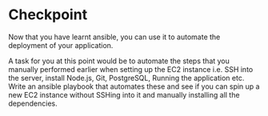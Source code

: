 # Checkpoint

Now that you have learnt ansible, you can use it to automate the deployment of your application.

A task for you at this point would be to automate the steps that you manually performed earlier when setting up the EC2 instance i.e. SSH into the server, install Node.js, Git, PostgreSQL, Running the application etc. Write an ansible playbook that automates these and see if you can spin up a new EC2 instance without SSHing into it and manually installing all the dependencies.